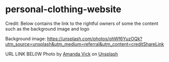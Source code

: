 # personal-clothing-website

Credit:
Below contains the link to the rightful owners of some the content such as the background image and logo


Background image: https://unsplash.com/photos/ohWf6YuzOQk?utm_source=unsplash&utm_medium=referral&utm_content=creditShareLink


URL LINK BEL0W
Photo by <a href="https://unsplash.com/@amandavickcreative?utm_source=unsplash&utm_medium=referral&utm_content=creditCopyText">Amanda Vick</a> on <a href="https://unsplash.com/@amandavickcreative?utm_source=unsplash&utm_medium=referral&utm_content=creditCopyText">Unsplash</a>
  
  
  
